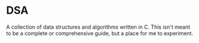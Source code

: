 # DSA

A collection of data structures and algorithms written in C.  This isn't meant
to be a complete or comprehensive guide, but a place for me to experiment.
